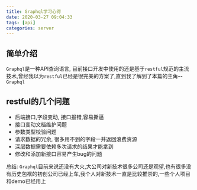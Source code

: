 ```yaml
---
title: Graphql学习心得
date: 2020-03-27 09:04:33
tags: [api]
categories: server
---
```


## 简单介绍
`Graphql`是一种API查询语言,
目前接口开发中使用的还是基于`restful`规范的主流技术,曾经我以为`restful`已经是很完美的方案了,直到我了解到了本篇的主角--`Graphql`

## restful的几个问题
- 后端接口,字段变动, 接口报错,容易撕逼
- 接口变动文档维护问题
- 参数类型校验问题
- 请求数据的冗余, 很多用不到的字段一并返回浪费资源
- 深层数据需要依赖多次请求的结果才能拿到
- 修改和添加新接口容易产生bug的问题



总结: `Graphql`目前来说还没有大火,大公司对新技术很多公司还是观望,也有很多没有历史包袱的初创公司已经上车,我个人对新技术一直是比较推崇的,一些个人项目和demo已经用上